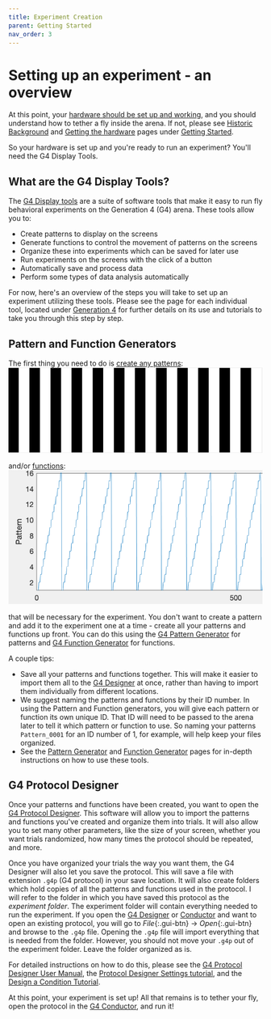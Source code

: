 ```yaml
---
title: Experiment Creation
parent: Getting Started
nav_order: 3
---
```


# Setting up an experiment - an overview

At this point, your [hardware should be set up and working]({{site.baseurl}}/docs/gs_getting-hardware.html), and you should understand how to tether a fly inside the arena. If not, please see [Historic Background]({{site.baseurl}}/docs/gs_historic-background.html) and [Getting the hardware]({{site.baseurl}}/docs/gs_getting-hardware.html) pages under [Getting Started]({{site.baseurl}}/docs/getting-started.html).

So your hardware is set up and you're ready to run an experiment? You'll need the G4 Display Tools.

## What are the G4 Display Tools?

The [G4 Display tools]({{site.baseurl}}/G4/#Display-Tools) are a suite of software tools that make it easy to run fly behavioral experiments on the Generation 4 (G4) arena. These tools allow you to:

- Create patterns to display on the screens
- Generate functions to control the movement of patterns on the screens
- Organize these into experiments which can be saved for later use
- Run experiments on the screens with the click of a button
- Automatically save and process data
- Perform some types of data analysis automatically

For now, here's an overview of the steps you will take to set up an experiment utilizing these tools. Please see the page for each individual tool, located under [Generation 4]({{site.baseurl}}/G4) for further details on its use and tutorials to take you through this step by step.

## Pattern and Function Generators

The first thing you need to do is [create any patterns](pattern-generator.md):
![pattern](assets/p-d_g-s_grating.png)

and/or [functions](function-generator.md):
![function](assets/protocol-designer_function-sawtooth.png)

that will be necessary for the experiment. You don't want to create a pattern and add it to the experiment one at a time - create all your patterns and functions up front. You can do this using the [G4 Pattern Generator](pattern-generator.md) for patterns and [G4 Function Generator](function-generator.md) for functions.

A couple tips:

- Save all your patterns and functions together. This will make it easier to import them all to the [G4 Designer](protocol-designer.md) at once, rather than having to import them individually from different locations.
- We suggest naming the patterns and functions by their ID number. In using the Pattern and Function generators, you will give each pattern or function its own unique ID. That ID will need to be passed to the arena later to tell it which pattern or function to use. So naming your patterns `Pattern_0001` for an ID number of 1, for example, will help keep your files organized.
- See the [Pattern Generator](pattern-generator.md) and [Function Generator](function-generator.md) pages for in-depth instructions on how to use these tools.

## G4 Protocol Designer

Once your patterns and functions have been created, you want to open the [G4 Protocol Designer](protocol-designer.md). This software will allow you to import the patterns and functions you've created and organize them into trials. It will also allow you to set many other parameters, like the size of your screen, whether you want trials randomized, how many times the protocol should be repeated, and more.

Once you have organized your trials the way you want them, the G4 Designer will also let you save the protocol. This will save a file with extension `.g4p` (G4 protocol) in your save location. It will also create folders which hold copies of all the patterns and functions used in the protocol. I will refer to the folder in which you have saved this protocol as the _experiment folder_. The experiment folder will contain everything needed to run the experiment. If you open the [G4 Designer](protocol-designer.md) or [Conductor](experiment-conductor.md) and want to open an existing protocol, you will go to _File_{:.gui-btn} → _Open_{:.gui-btn} and browse to the `.g4p` file. Opening the `.g4p` file will import everything that is needed from the folder. However, you should not move your `.g4p` out of the experiment folder. Leave the folder organized as is.

For detailed instructions on how to do this, please see the [G4 Protocol Designer User Manual](protocol-designer.md), the [Protocol Designer Settings tutorial](protocol-designer_configure-settings_tutorial.md), and the [Design a Condition Tutorial](protocol-designer_create-condition_tutorial.md).

At this point, your experiment is set up! All that remains is to tether your fly, open the protocol in the [G4 Conductor](experiment-conductor.md), and run it!
